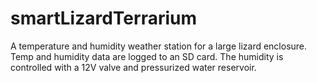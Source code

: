 # smartLizardTerrarium
A temperature and humidity weather station for a large lizard enclosure. Temp and humidity data are logged to an SD card. The humidity is controlled with a 12V valve and pressurized water reservoir.

